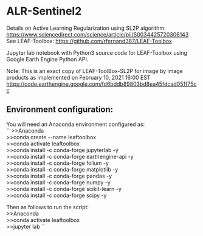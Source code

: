 # ALR-Sentinel2

Details on Active Learning Regularization using SL2P algorithm: https://www.sciencedirect.com/science/article/pii/S0034425720306143
See LEAF-Toolbox: https://github.com/rfernand387/LEAF-Toolbox

Jupyter lab notebook with Python3 source code for LEAF-Toolbox using Google Earth Engine Python API.

Note: This is an exact copy of LEAF-ToolBox-SL2P for image by image products as implemented on February 10, 2021 16:00 EST https://code.earthengine.google.com/fd6bddb89803bd8ea45fdcad051f75cc


## Environment configuration:

You will need an Anaconda environment configured as: \
``
\>\>Anaconda\
\>\>conda create --name leaftoolbox \
\>\>conda activate leaftoolbox \
\>\>conda install -c conda-forge jupyterlab -y \
\>\>conda install -c conda-forge earthengine-api -y \
\>\>conda install -c conda-forge folium -y \
\>\>conda install -c conda-forge matplotlib -y \
\>\>conda install -c conda-forge pandas -y \
\>\>conda install -c conda-forge numpy -y \
\>\>conda install -c conda-forge scikit-learn -y \
\>\>conda install -c conda-forge scipy -y

Then as follows to run the script: \
\>\>Anaconda \
\>\>conda activate leaftoolbox \
\>\>jupyter lab
``
